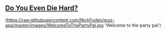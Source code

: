 ## [Do You Even Die Hard?](http://doyouevendiehard.netlify.com/ "Link to  Die Hard Quiz")

(https://raw.githubusercontent.com/NickFoden/quiz-app/master/images/WelcomeToThePartyPal.jpg 'Welcome to the party pal')
